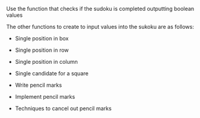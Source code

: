 Use the function that checks if the sudoku is completed outputting boolean values

The other functions to create to input values into the sukoku are as follows:

* Single position in box

* Single position in row

* Single position in column

* Single candidate for a square

* Write pencil marks

* Implement pencil marks

* Techniques to cancel out pencil marks
